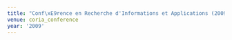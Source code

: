 ```yaml
---
title: "Conf\xE9rence en Recherche d'Informations et Applications (2009)"
venue: coria_conference
year: '2009'
---
```

